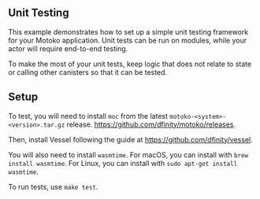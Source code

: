 ## Unit Testing

This example demonstrates how to set up a simple unit testing framework for your Motoko application. Unit tests can be run on modules, while your actor will require end-to-end testing.

To make the most of your unit tests, keep logic that does not relate to state or calling other canisters so that it can be tested.

## Setup

To test, you will need to install `moc` from the latest `motoko-<system>-<version>.tar.gz` release. https://github.com/dfinity/motoko/releases.

Then, install Vessel following the guide at https://github.com/dfinity/vessel.

You will also need to install `wasmtime`. For macOS, you can install with `brew install wasmtime`. For Linux, you can install with `sudo apt-get install wasmtime`.

To run tests, use `make test`.
